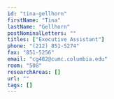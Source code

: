 ```yaml
---
id: "tina-gellhorn"
firstName: "Tina"
lastName: "Gellhorn"
postNominalLetters: ""
titles: ["Executive Assistant"]
phone: "(212) 851-5274"
fax: "851-5256"
email: "cg482@cumc.columbia.edu"
room: "508"
researchAreas: []
url: ""
tags: []
---
```

